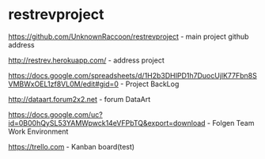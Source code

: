 # restrevproject
https://github.com/UnknownRaccoon/restrevproject - main project github address

http://restrev.herokuapp.com/ - address project 

https://docs.google.com/spreadsheets/d/1H2b3DHIPD1h7DuocUjlK77Fbn8SVMBWxOEL1zf8VL0M/edit#gid=0 - Project BackLog

http://dataart.forum2x2.net - forum DataArt

https://docs.google.com/uc?id=0B00hQySL53YAMWpwck14eVFPbTQ&export=download -  Folgen Team Work Environment

https://trello.com - Kanban board(test)

